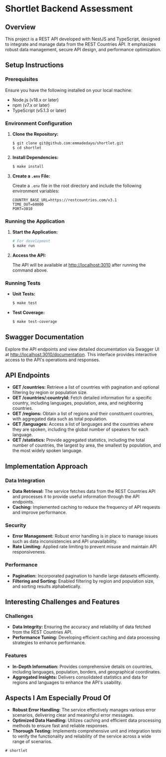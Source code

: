 # Shortlet Backend Assessment

## Overview
This project is a REST API developed with NestJS and TypeScript, designed to integrate and manage data from the REST Countries API. It emphasizes robust data management, secure API design, and performance optimization.

## Setup Instructions

### Prerequisites
Ensure you have the following installed on your local machine:

- Node.js (v18.x or later)
- npm (v7.x or later)
- TypeScript (v5.1.3 or later)

### Environment Configuration

1. **Clone the Repository:**

   ```bash
   $ git clone git@github.com:emmadedayo/shortlet.git
   $ cd shortlet
   ```

2. **Install Dependencies:**

   ```bash
   $ make install
   ```

3. **Create a `.env` File:**

   Create a `.env` file in the root directory and include the following environment variables:

   ```
   COUNTRY_BASE_URL=https://restcountries.com/v3.1
   TIME_OUT=60000
   PORT=3010
   ```

### Running the Application

1. **Start the Application:**

   ```bash
   # For development
   $ make run
   ```

2. **Access the API:**

   The API will be available at [http://localhost:3010](http://localhost:3010) after running the command above.

### Running Tests

- **Unit Tests:**

  ```bash
  $ make test
  ```

- **Test Coverage:**

  ```bash
  $ make test-coverage
  ```

## Swagger Documentation

Explore the API endpoints and view detailed documentation via Swagger UI at [http://localhost:3010/documentation](http://localhost:3010/documentation). This interface provides interactive access to the API's operations and responses.

## API Endpoints

- **GET /countries:** Retrieve a list of countries with pagination and optional filtering by region or population size.
- **GET /countries/:countryId:** Fetch detailed information for a specific country, including languages, population, area, and neighboring countries.
- **GET /regions:** Obtain a list of regions and their constituent countries, with aggregated data such as total population.
- **GET /languages:** Access a list of languages and the countries where they are spoken, including the global number of speakers for each language.
- **GET /statistics:** Provide aggregated statistics, including the total number of countries, the largest by area, the smallest by population, and the most widely spoken language.

## Implementation Approach

### Data Integration
- **Data Retrieval:** The service fetches data from the REST Countries API and processes it to provide useful information through the API endpoints.
- **Caching:** Implemented caching to reduce the frequency of API requests and improve performance.

### Security
- **Error Management:** Robust error handling is in place to manage issues such as data inconsistencies and API unavailability.
- **Rate Limiting:** Applied rate limiting to prevent misuse and maintain API responsiveness.

### Performance
- **Pagination:** Incorporated pagination to handle large datasets efficiently.
- **Filtering and Sorting:** Enabled filtering by region and population size, and sorting results alphabetically.

## Interesting Challenges and Features

### Challenges
- **Data Integrity:** Ensuring the accuracy and reliability of data fetched from the REST Countries API.
- **Performance Tuning:** Developing efficient caching and data processing strategies to enhance performance.

### Features
- **In-Depth Information:** Provides comprehensive details on countries, including languages, population, borders, and geographical coordinates.
- **Aggregated Insights:** Delivers consolidated statistics and data for regions and languages to enhance the API's usability.

## Aspects I Am Especially Proud Of
- **Robust Error Handling:** The service effectively manages various error scenarios, delivering clear and meaningful error messages.
- **Optimized Data Handling:** Utilizes caching and efficient data processing methods to ensure fast and reliable responses.
- **Thorough Testing:** Implements comprehensive unit and integration tests to verify the functionality and reliability of the service across a wide range of scenarios.
```
# shortlet
